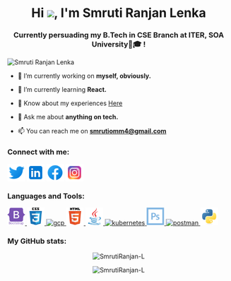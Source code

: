 <h1 align="center">Hi <img src="https://camo.githubusercontent.com/e8e7b06ecf583bc040eb60e44eb5b8e0ecc5421320a92929ce21522dbc34c891/68747470733a2f2f6d656469612e67697068792e636f6d2f6d656469612f6876524a434c467a6361737252346961377a2f67697068792e676966" width="30px">, I'm Smruti Ranjan Lenka</h1>
<h3 align="center">Currently persuading my B.Tech in CSE Branch at ITER, SOA University🏫🎓 !</h3>

<p align="left"> <img src="https://komarev.com/ghpvc/?username=SmrutiRanjan-L&label=Profile%20views&color=1c8b0e&style=flat" alt="Smruti Ranjan Lenka" /> </p>

- 🔭 I’m currently working on **myself, obviously.**

- 🌱 I’m currently learning **React.**

- 📄 Know about my experiences [Here](https://drive.google.com/file/d/1YJntbrvVRlXFYfHzPlNy83e-1Pu7CI0w/view)

- 💬 Ask me about **anything on tech.**

- 📫 You can reach me on **smrutiomm4@gmail.com**

<h3 align="left">Connect with me:</h3>
<p align="left">
<a href="https://twitter.com/Smrutilenka4" target="blank"><img align="center" src="https://github.com/kaal-coder/kaal-coder/blob/main/twitter.png" alt="_k_a_a_l" height="40" width="40" /></a>
<a href="https://www.linkedin.com/in/smruti-ranjan-lenka" target="blank"><img align="center" src="https://github.com/kaal-coder/kaal-coder/blob/main/linkedin.png" alt="smruti-ranjan-lenka" height="40" width="40" /></a>
<a href="https://www.facebook.com/smruti.omm.9" target="blank"><img align="center" src="https://github.com/kaal-coder/kaal-coder/blob/main/facebook.png" alt="smruti.omm.9" height="40" width="40" /></a>
<a href="https://www.instagram.com/smruti_rl.js/" target="blank"><img align="center" src="https://github.com/kaal-coder/kaal-coder/blob/main/instagram.png" alt="smruti_rl.js" height="40" width="40" /></a>
</p>

<h3 align="left">Languages and Tools:</h3>
<p align="left"> <a href="https://getbootstrap.com" target="_blank" rel="noreferrer"> <img src="https://raw.githubusercontent.com/devicons/devicon/master/icons/bootstrap/bootstrap-plain-wordmark.svg" alt="bootstrap" width="40" height="40"/> </a> <a href="https://www.w3schools.com/css/" target="_blank" rel="noreferrer"> <img src="https://raw.githubusercontent.com/devicons/devicon/master/icons/css3/css3-original-wordmark.svg" alt="css3" width="40" height="40"/> </a> <a href="https://cloud.google.com" target="_blank" rel="noreferrer"> <img src="https://www.vectorlogo.zone/logos/google_cloud/google_cloud-icon.svg" alt="gcp" width="40" height="40"/> </a> <a href="https://www.w3.org/html/" target="_blank" rel="noreferrer"> <img src="https://raw.githubusercontent.com/devicons/devicon/master/icons/html5/html5-original-wordmark.svg" alt="html5" width="40" height="40"/> </a> <a href="https://www.java.com" target="_blank" rel="noreferrer"> <img src="https://raw.githubusercontent.com/devicons/devicon/master/icons/java/java-original.svg" alt="java" width="40" height="40"/> </a> <a href="https://kubernetes.io" target="_blank" rel="noreferrer"> <img src="https://www.vectorlogo.zone/logos/kubernetes/kubernetes-icon.svg" alt="kubernetes" width="40" height="40"/> </a> <a href="https://www.photoshop.com/en" target="_blank" rel="noreferrer"> <img src="https://raw.githubusercontent.com/devicons/devicon/master/icons/photoshop/photoshop-line.svg" alt="photoshop" width="40" height="40"/> </a> <a href="https://postman.com" target="_blank" rel="noreferrer"> <img src="https://www.vectorlogo.zone/logos/getpostman/getpostman-icon.svg" alt="postman" width="40" height="40"/> </a> <a href="https://www.python.org" target="_blank" rel="noreferrer"> <img src="https://raw.githubusercontent.com/devicons/devicon/master/icons/python/python-original.svg" alt="python" width="40" height="40"/> </a> </p>

<h3 align="left">My GitHub stats:</h3>

<p align="center"><img src="https://github-readme-stats.vercel.app/api?username=SmrutiRanjan-L&theme=highcontrast&show_icons=true" alt="SmrutiRanjan-L" />

<p align="center"><img src="http://github-readme-streak-stats.herokuapp.com?user=SmrutiRanjan-L&theme=highcontrast&hide_border=false" alt ="SmrutiRanjan-L" />
